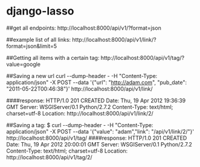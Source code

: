 django-lasso
============

##get all endpoints:
	http://localhost:8000/api/v1/?format=json

##example list of all links:
	http://localhost:8000/api/v1/link/?format=json&limit=5

##Getting all items with a certain tag:
	http://localhost:8000/api/v1/tag/?value=google



##Saving a new url
	curl --dump-header - -H "Content-Type: application/json" -X POST --data '{"url": "http://adam.com", "pub_date": "2011-05-22T00:46:38"}' http://localhost:8000/api/v1/link/
	
####response:
	HTTP/1.0 201 CREATED
	Date: Thu, 19 Apr 2012 19:36:39 GMT
	Server: WSGIServer/0.1 Python/2.7.2
	Content-Type: text/html; charset=utf-8
	Location: http://localhost:8000/api/v1/link/2/



##Saving a tag:
	$ curl --dump-header - -H "Content-Type: application/json" -X POST --data '{"value": "adam","link": "/api/v1/link/2/"}' http://localhost:8000/api/v1/tag/
####response:
	HTTP/1.0 201 CREATED
	Date: Thu, 19 Apr 2012 20:00:01 GMT
	Server: WSGIServer/0.1 Python/2.7.2
	Content-Type: text/html; charset=utf-8
	Location: http://localhost:8000/api/v1/tag/2/



